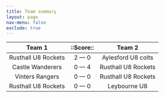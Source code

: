```yaml
---
title: Team summary
layout: page
nav-menu: false
exclude: true
---
```




|       Team 1        |  ::Score::  |       Team 2        |
|:-------------------:|:-----------:|:-------------------:|
| Rusthall U8 Rockets | 2 &mdash; 0 | Aylesford U8 colts  |
|  Castle Wanderers   | 0 &mdash; 4 | Rusthall U8 Rockets |
|   Vinters Rangers   | 0 &mdash; 0 | Rusthall U8 Rockets |
| Rusthall U8 Rockets | 0 &mdash; 0 |    Leybourne U8     |

 <br /><br /><br />
